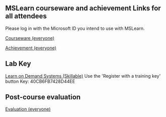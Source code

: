 
## MSLearn courseware and achievement Links for all attendees

Please log in with the Microsoft ID you intend to use with MSLearn.

[Courseware (everyone)](https://learn.microsoft.com/training/courses/az-104t00?WT.mc_id=ilt_partner_webpage_wwl&ocid=509519#study-guide)

[Achievement (everyone)](https://learn.microsoft.com/en-us/users/me/achievements?WT.mc_id=ilt_partner_webpage_wwl&ocid=509519&redeem=XJ8LPX)

## Lab Key

[Learn on Demand Systems (Skillable)](https://lumifynz.learnondemand.net)
Use the 'Register with a training key' button
Key: 40CB6FB7428D44EE

## Post-course evaluation

[Evaluation (everyone)](http://www.metricsthatmatter.com/dim319)
